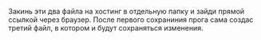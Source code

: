 Закинь эти два файла на хостинг в отдельную папку и зайди прямой ссылкой через браузер. 
После первого сохраниния прога сама создас третий файл, 
в котором и будут сохраняться изменения.
